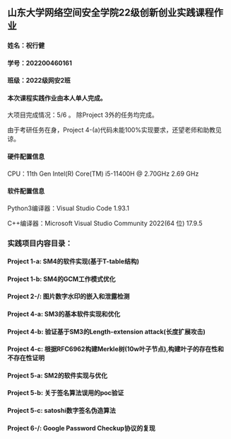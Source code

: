 ## 山东大学网络空间安全学院22级创新创业实践课程作业
#### 姓名：祝行健
#### 学号：202200460161
#### 班级：2022级网安2班
#### 本次课程实践作业由本人单人完成。

大项目完成情况：5/6 。   除Project 3外的任务均完成。

由于考研任务在身，Project 4-(a)代码未能100%实现要求，还望老师和助教见谅。

#### 硬件配置信息
CPU：11th Gen Intel(R) Core(TM) i5-11400H @ 2.70GHz  2.69 GHz
#### 软件配置信息
Python3编译器：Visual Studio Code 1.93.1

C++编译器：Microsoft Visual Studio Community 2022(64 位) 17.9.5 

### 实践项目内容目录：

#### Project 1-a: SM4的软件实现(基于T-table结构)

#### Project 1-b: SM4的GCM工作模式优化

#### Project 2-/: 图片数字水印的嵌入和泄露检测

#### Project 4-a: SM3的基本软件实现和优化

#### Project 4-b: 验证基于SM3的Length-extension attack(长度扩展攻击)

#### Project 4-c: 根据RFC6962构建Merkle树(10w叶子节点),构建叶子的存在性和不存在性证明

#### Project 5-a: SM2的软件实现与优化

#### Project 5-b: 关于签名算法误用的poc验证

#### Project 5-c: satoshi数字签名伪造算法

#### Project 6-/: Google Password Checkup协议的复现


